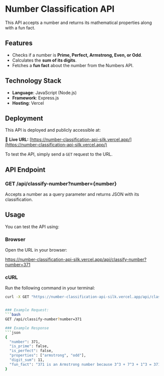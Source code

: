 # Number Classification API

This API accepts a number and returns its mathematical properties along with a fun fact.

## Features
- Checks if a number is **Prime, Perfect, Armstrong, Even, or Odd**.
- Calculates the **sum of its digits**.
- Fetches a **fun fact** about the number from the Numbers API.

## Technology Stack
- **Language**: JavaScript (Node.js)
- **Framework**: Express.js
- **Hosting**: Vercel

## Deployment
This API is deployed and publicly accessible at:

🔗 **Live URL:** [https://number-classification-api-silk.vercel.app/](https://number-classification-api-silk.vercel.app/)

To test the API, simply send a `GET` request to the URL.

## API Endpoint

### **GET /api/classify-number?number={number}**
Accepts a number as a query parameter and returns JSON with its classification.

## **Usage**
You can test the API using:

### **Browser**
Open the URL in your browser:

https://number-classification-api-silk.vercel.app/api/classify-number?number=371


### **cURL**
Run the following command in your terminal:
```bash
curl -X GET "https://number-classification-api-silk.vercel.app/api/classify-number?number=371"


### Example Request:
```bash
GET /api/classify-number?number=371

### Example Response
```json
{
  "number": 371,
  "is_prime": false,
  "is_perfect": false,
  "properties": ["armstrong", "odd"],
  "digit_sum": 11,
  "fun_fact": "371 is an Armstrong number because 3^3 + 7^3 + 1^3 = 371"
}

